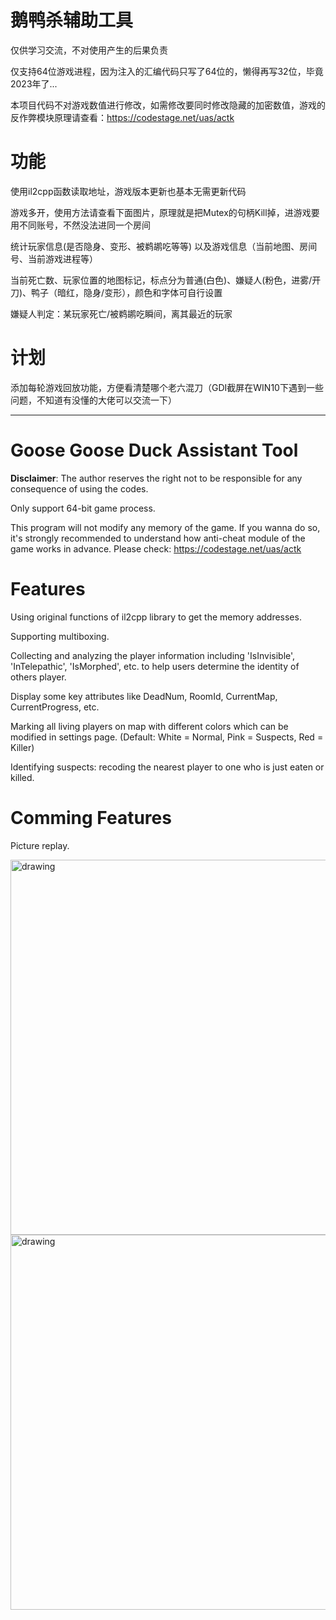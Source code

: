 # 鹅鸭杀辅助工具
仅供学习交流，不对使用产生的后果负责

仅支持64位游戏进程，因为注入的汇编代码只写了64位的，懒得再写32位，毕竟2023年了...

本项目代码不对游戏数值进行修改，如需修改要同时修改隐藏的加密数值，游戏的反作弊模块原理请查看：https://codestage.net/uas/actk

# 功能
使用il2cpp函数读取地址，游戏版本更新也基本无需更新代码

游戏多开，使用方法请查看下面图片，原理就是把Mutex的句柄Kill掉，进游戏要用不同账号，不然没法进同一个房间

统计玩家信息(是否隐身、变形、被鹈鹕吃等等) 以及游戏信息（当前地图、房间号、当前游戏进程等）

当前死亡数、玩家位置的地图标记，标点分为普通(白色)、嫌疑人(粉色，进雾/开刀)、鸭子（暗红，隐身/变形），颜色和字体可自行设置

嫌疑人判定：某玩家死亡/被鹈鹕吃瞬间，离其最近的玩家

# 计划
添加每轮游戏回放功能，方便看清楚哪个老六混刀（GDI截屏在WIN10下遇到一些问题，不知道有没懂的大佬可以交流一下）

---

# Goose Goose Duck Assistant Tool
**Disclaimer**: The author reserves the right not to be responsible for any consequence of using the codes.

Only support 64-bit game process.

This program will not modify any memory of the game. If you wanna do so, it's strongly recommended to understand how anti-cheat module of the game works in advance. Please check: https://codestage.net/uas/actk

# Features
Using original functions of il2cpp library to get the memory addresses.

Supporting multiboxing.

Collecting and analyzing the player information including 'IsInvisible', 'InTelepathic', 'IsMorphed', etc. to help users determine the identity of others player.

Display some key attributes like DeadNum, RoomId, CurrentMap, CurrentProgress, etc.

Marking all living players on map with different colors which can be modified in settings page. (Default: White = Normal, Pink = Suspects, Red = Killer)

Identifying suspects: recoding the nearest player to one who is just eaten or killed.

# Comming Features
Picture replay.

<img src="https://user-images.githubusercontent.com/26305635/217161208-dbd99b39-a21f-443b-a77a-c40fc587efa1.png" alt="drawing" width="600"/>
<img src="https://user-images.githubusercontent.com/26305635/217161217-f74d9be9-b562-4814-9b9d-f8fa02b70b32.png" alt="drawing" width="600"/>